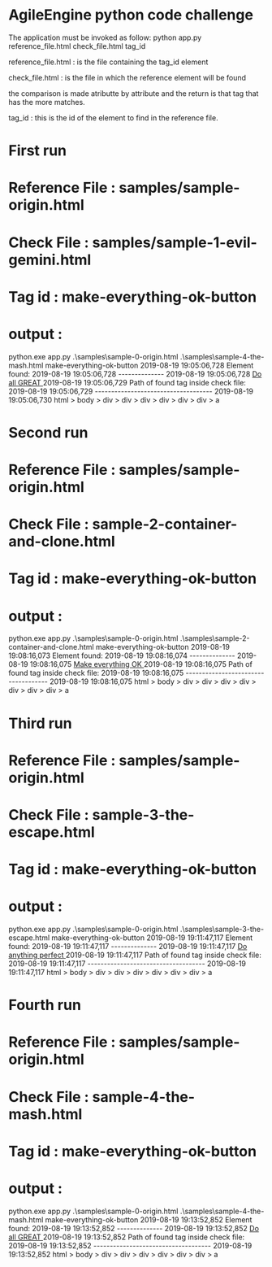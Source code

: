 # AgileEngine python code challenge

The application must be invoked as follow:
   python app.py reference_file.html check_file.html tag_id

   reference_file.html : is the file containing the tag_id element

   check_file.html : is the file in which the reference element will be found

   the comparison is made atributte by attribute and the return is that tag that has the more
   matches.

   tag_id : this is the id of the element to find in the reference file.


# First run
# Reference File : samples/sample-origin.html
# Check File : samples/sample-1-evil-gemini.html
# Tag id : make-everything-ok-button
# output :

python.exe app.py .\samples\sample-0-origin.html .\samples\sample-4-the-mash.html make-everything-ok-button
2019-08-19 19:05:06,728 Element found:
2019-08-19 19:05:06,728 --------------
2019-08-19 19:05:06,728 <a class="btn btn-success" href="#ok" title="Make-Button" rel="next" onclick="javascript:window.okFinalize(); return false;">
    Do all GREAT
</a>
2019-08-19 19:05:06,729 Path of found tag inside check file:
2019-08-19 19:05:06,729 ------------------------------------
2019-08-19 19:05:06,730 html > body > div > div > div > div > div > div > a


# Second run
# Reference File : samples/sample-origin.html
# Check File : sample-2-container-and-clone.html
# Tag id : make-everything-ok-button
# output :

python.exe app.py .\samples\sample-0-origin.html .\samples\sample-2-container-and-clone.html  make-everything-ok-button
2019-08-19 19:08:16,073 Element found:
2019-08-19 19:08:16,074 --------------
2019-08-19 19:08:16,075 <a class="btn test-link-ok" href="#ok" title="Make-Button" rel="next" onclick="javascript:window.okComplete(); return false;">
    Make everything OK
</a>
2019-08-19 19:08:16,075 Path of found tag inside check file:
2019-08-19 19:08:16,075 ------------------------------------
2019-08-19 19:08:16,075 html > body > div > div > div > div > div > div > div > a

# Third run
# Reference File : samples/sample-origin.html
# Check File : sample-3-the-escape.html
# Tag id : make-everything-ok-button
# output :

python.exe app.py .\samples\sample-0-origin.html .\samples\sample-3-the-escape.html make-everything-ok-button
2019-08-19 19:11:47,117 Element found:
2019-08-19 19:11:47,117 --------------
2019-08-19 19:11:47,117 <a class="btn btn-success" href="#ok" title="Do-Link" rel="next" onclick="javascript:window.okDone(); return false;">
    Do anything perfect
</a>
2019-08-19 19:11:47,117 Path of found tag inside check file:
2019-08-19 19:11:47,117 ------------------------------------
2019-08-19 19:11:47,117 html > body > div > div > div > div > div > div > a

# Fourth run
# Reference File : samples/sample-origin.html
# Check File : sample-4-the-mash.html
# Tag id : make-everything-ok-button
# output :

python.exe app.py .\samples\sample-0-origin.html .\samples\sample-4-the-mash.html make-everything-ok-button
2019-08-19 19:13:52,852 Element found:
2019-08-19 19:13:52,852 --------------
2019-08-19 19:13:52,852 <a class="btn btn-success" href="#ok" title="Make-Button" rel="next" onclick="javascript:window.okFinalize(); return false;">
    Do all GREAT
</a>
2019-08-19 19:13:52,852 Path of found tag inside check file:
2019-08-19 19:13:52,852 ------------------------------------
2019-08-19 19:13:52,852 html > body > div > div > div > div > div > div > a